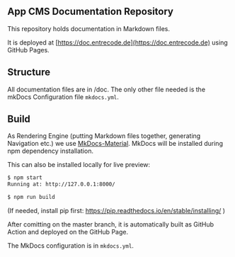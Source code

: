 ## App CMS Documentation Repository

This repository holds documentation in Markdown files. 

It is deployed at [https://doc.entrecode.de](https://doc.entrecode.de) using GitHub Pages.

## Structure

All documentation files are in /doc.
The only other file needed is the mkDocs Configuration file `mkdocs.yml`.

## Build

As Rendering Engine (putting Markdown files together, generating Navigation etc.) we use [MkDocs-Material](https://squidfunk.github.io/mkdocs-material/getting-started/). MkDocs will be installed during npm dependency installation.

This can also be installed locally for live preview:

```sh
$ npm start
Running at: http://127.0.0.1:8000/

$ npm run build
```

(If needed, install pip first: https://pip.readthedocs.io/en/stable/installing/ )

After comitting on the master branch, it is automatically built as GitHub Action and deployed on the GitHub Page.

The MkDocs configuration is in `mkdocs.yml`.
